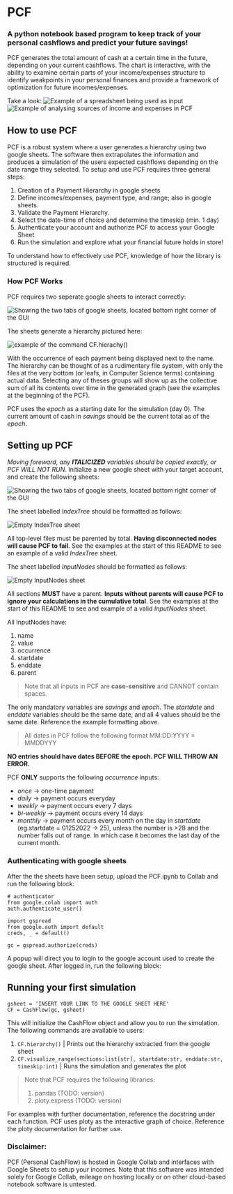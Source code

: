 # PCF
### A python notebook based program to keep track of your personal cashflows and predict your future savings!
PCF generates the total amount of cash at a certain time in the future, depending on your current cashflows.
The chart is interactive, with the ability to examine certain parts of your income/expenses structure to identify weakpoints in your personal finances and provide a framework of optimization for future incomes/expenses. 

Take a look:
![Example of a spreadsheet being used as input][examplesheet]
![Example of analysing sources of income and expenses in PCF][exampleuse]

## How to use PCF
PCF is a robust system where a user generates a hierarchy using two google sheets. The software then extrapolates the information and produces a simulation of the
users expected cashflows depending on the date range they selected. To setup and use PCF requires three general steps:

1. Creation of a Payment Hierarchy in google sheets
2. Define incomes/expenses, payment type, and range; also in google sheets. 
3. Validate the Payment Hierarchy.
4. Select the date-time of choice and determine the timeskip (min. 1 day)
5. Authenticate your account and authorize PCF to access your Google Sheet
6. Run the simulation and explore what your financial future holds in store!

To understand how to effectively use PCF, knowledge of how the library is structured is required. 
### How PCF Works
PCF requires two seperate google sheets to interact correctly:

![Showing the two tabs of google sheets, located bottom right corner of the GUI][sheets]


The sheets generate a hierarchy pictured here:

![example of the command CF.hierachy()][hierarchy]

With the occurrence of each payment being displayed next to the name. The hierarchy can be thought of as a rudimentary file system, with only the files at the 
very bottom (or leafs, in Computer Science terms) containing actual data. Selecting any of theses groups will show up as the collective sum of all its contents over time in the generated graph (see the examples at the beginning of the PCF). 

PCF uses the *epoch* as a starting date for the simulation (day 0). The current amount of cash in *savings* should be the current total as of the *epoch*. 

## Setting up PCF
*Moving foreward, any **ITALICIZED** variables should be copied exactly, or PCF WILL NOT RUN*. 
Initialize a new google sheet with your target account, and create the following sheets:

![Showing the two tabs of google sheets, located bottom right corner of the GUI][sheets]

The sheet labelled *IndexTree* should be formatted as follows:

![Empty IndexTree sheet][emptyindextree]

All top-level files must be parented by total. **Having disconnected nodes will cause PCF to fail**.
See the examples at the start of this README to see an example of a valid *IndexTree* sheet.

The sheet labelled *InputNodes* should be formatted as follows:

![Empty InputNodes sheet][emptyinputnodes]

All sections **MUST** have a parent. **Inputs without parents will cause PCF to ignore your calculations in the cumulative total**.
See the examples at the start of this README to see and example of a valid *InputNodes* sheet. 

All InputNodes have:
1. name
2. value
3. occurrence
4. startdate
5. enddate
6. parent
> Note that all inputs in PCF are **case-sensitive** and CANNOT contain spaces. 

The only mandatory variables are *savings* and *epoch*. The *startdate* and *enddate* variables should be the same date, and all 4 values should be the same date.
Reference the example formatting above. 
> All dates in PCF follow the following format
> MM:DD:YYYY = MMDDYYY

**NO entries should have dates BEFORE the epoch. PCF WILL THROW AN ERROR.**

PCF **ONLY** supports the following *occurrence* inputs:
- *once* -> one-time payment
- *daily* -> payment occurs everyday
- *weekly* -> payment occurs every 7 days
- *bi-weekly* -> payment occurs every 14 days
- *monthly* -> payment occurs every month on the day in *startdate* (eg.startdate = 01252022 -> 25), unless the number is >28 and the number falls out of range. In which case it becomes the last day of the current month.

### Authenticating with google sheets
After the the sheets have been setup, upload the PCF.ipynb to Collab and run the following block:

```python3
# authenticator
from google.colab import auth
auth.authenticate_user()

import gspread
from google.auth import default
creds, _ = default()

gc = gspread.authorize(creds)
```
A popup will direct you to login to the google account used to create the google sheet. After logged in, run the following block:

## Running your first simulation
```python3
gsheet = 'INSERT YOUR LINK TO THE GOOGLE SHEET HERE'
CF = CashFlow(gc, gsheet)
```
This will initialize the CashFlow object and allow you to run the simulation. The following commands are available to users:
1. ```CF.hierarchy()``` | Prints out the hierarchy extracted from the google sheet
2. ```CF.visualize_range(sections:list[str], startdate:str, enddate:str, timeskip:int)``` | Runs the simulation and generates the plot

> Note that PCF requires the following libraries:
> 1. pandas (TODO: version)
> 2. ploty.express (TODO: version)

For examples with further documentation, reference the docstring under each function. 
PCF uses ploty as the interactive graph of choice. Reference the ploty documentation for further use. 

### Disclaimer:
PCF (Personal CashFlow) is hosted in Google Collab and interfaces with Google Sheets to setup your incomes. Note that this software was intended solely for Google Collab, mileage on hosting locally or on other cloud-based notebook software is untested. 

[emptyindextree]: Media/emptyindextree.PNG
[emptyinputnodes]: Media/emptyinputnodes.PNG
[hierarchy]: Media/Hierarchy.PNG
[sheets]: Media/Sheets.PNG
[exampletree]: Media/IndexTree.PNG
[exampleuse]: Media/ExampleUse.gif
[examplesheet]: Media/InputNodes.PNG
